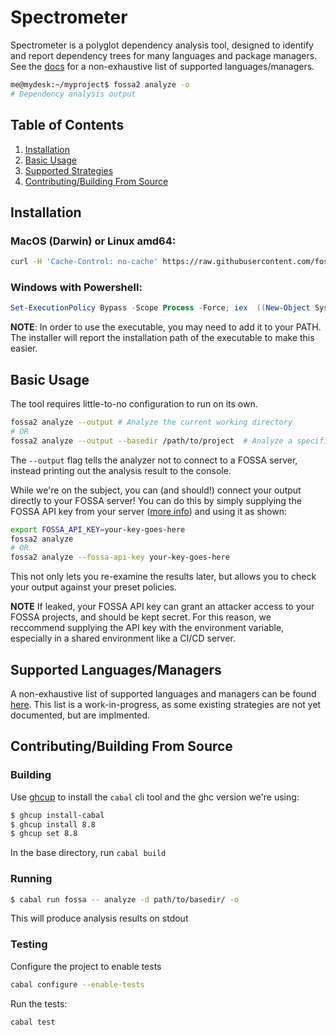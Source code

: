 # Spectrometer

Spectrometer is a polyglot dependency analysis tool, designed to identify and
report dependency trees for many languages and package managers.  See the
[docs](docs/strategies.md) for a non-exhaustive list of supported
languages/managers.

```sh
me@mydesk:~/myproject$ fossa2 analyze -o
# Dependency analysis output
```

## Table of Contents

1. [Installation](#installation)
1. [Basic Usage](#basic-usage)
3. [Supported Strategies](#supported-languagesmanagers)
4. [Contributing/Building From Source](#contributingbuilding-from-source)

## Installation

### MacOS (Darwin) or Linux amd64:
```bash
curl -H 'Cache-Control: no-cache' https://raw.githubusercontent.com/fossas/spectrometer/master/install.sh | bash
```

### Windows with Powershell:
```powershell
Set-ExecutionPolicy Bypass -Scope Process -Force; iex  ((New-Object System.Net.WebClient).DownloadString('https://raw.githubusercontent.com/fossas/spectrometer/master/install.ps1'))
```

**NOTE**: In order to use the executable, you may need to add it to your PATH.
The installer will report the installation path of the executable to make this
easier.

## Basic Usage

The tool requires little-to-no configuration to run on its own.

```sh
fossa2 analyze --output # Analyze the current working directory
# OR
fossa2 analyze --output --basedir /path/to/project  # Analyze a specific directory.
```

The `--output` flag tells the analyzer not to connect to a FOSSA server,
instead printing out the analysis result to the console.

While we're on the subject, you can (and should!) connect your output directly
to your FOSSA server!  You can do this by simply supplying the FOSSA API key
from your server ([more info](https://docs.fossa.com/docs/api-reference)) and
using it as shown:

```sh
export FOSSA_API_KEY=your-key-goes-here
fossa2 analyze
# OR
fossa2 analyze --fossa-api-key your-key-goes-here
```

This not only lets you re-examine the results later, but allows you to check
your output against your preset policies.

**NOTE** If leaked, your FOSSA API key can grant an attacker access to your FOSSA
projects, and should be kept secret.  For this reason, we reccommend supplying
the API key with the environment variable, especially in a shared environment
like a CI/CD server.

## Supported Languages/Managers

A non-exhaustive list of supported languages and managers can be found
[here](docs/strategies.md).  This list is a work-in-progress, as some existing 
strategies are not yet documented, but are implmented.

## Contributing/Building From Source

### Building

Use [ghcup](https://gitlab.haskell.org/haskell/ghcup) to install the `cabal` cli tool and the ghc version we're using:

```sh
$ ghcup install-cabal
$ ghcup install 8.8
$ ghcup set 8.8
```

In the base directory, run `cabal build`

### Running

```sh
$ cabal run fossa -- analyze -d path/to/basedir/ -o
```

This will produce analysis results on stdout

### Testing

Configure the project to enable tests
```sh
cabal configure --enable-tests
```

Run the tests:
```
cabal test
```
